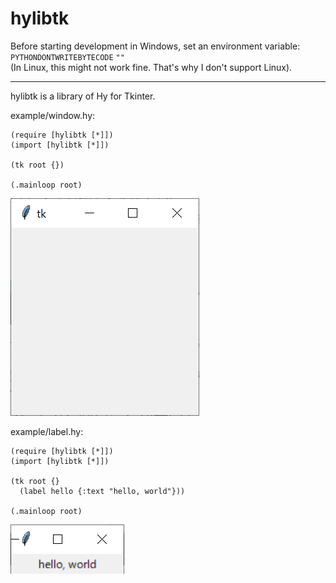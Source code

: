 # hylibtk

Before starting development in Windows, set an environment variable:  
`PYTHONDONTWRITEBYTECODE` `""`  
(In Linux, this might not work fine. That's why I don't support Linux).

***

hylibtk is a library of Hy for Tkinter.

example/window.hy:
```
(require [hylibtk [*]])
(import [hylibtk [*]])

(tk root {})

(.mainloop root)
```
![window.hy](img/window.png)

example/label.hy:
```
(require [hylibtk [*]])
(import [hylibtk [*]])

(tk root {}
  (label hello {:text "hello, world"}))

(.mainloop root)
```
![label.hy](img/label.png)
